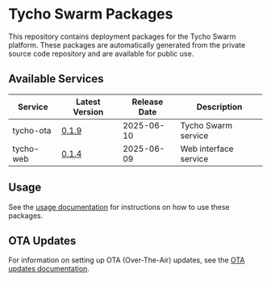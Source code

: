 # Tycho Swarm Packages

This repository contains deployment packages for the Tycho Swarm platform. These packages are automatically generated
from the private source code repository and are available for public use.

## Available Services

| Service | Latest Version | Release Date | Description |
|---------|---------------|--------------|-------------|
| tycho-ota | [0.1.9](services/tycho-ota/packages/tycho-ota-0.1.9.tar.gz) | 2025-06-10 | Tycho Swarm service |
| tycho-web | [0.1.4](services/tycho-web/packages/tycho-web-0.1.4.tar.gz) | 2025-06-09 | Web interface service |

## Usage

See the [usage documentation](docs/usage.md) for instructions on how to use these packages.

## OTA Updates

For information on setting up OTA (Over-The-Air) updates, see the [OTA updates documentation](docs/ota-updates.md).
